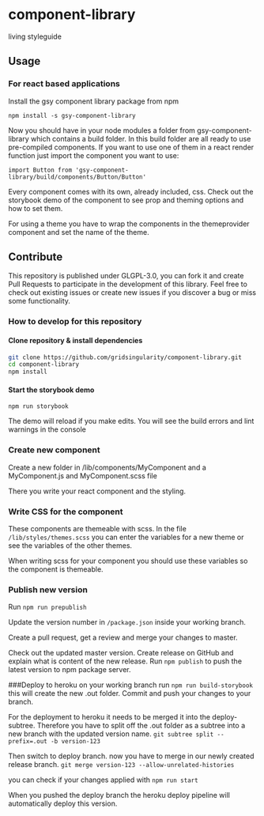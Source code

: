 # component-library

living styleguide

## Usage
### For react based applications

Install the gsy component library package from npm

`npm install -s gsy-component-library`

Now you should have in your node modules a folder from gsy-component-library which contains a build folder. In this build folder are all ready to use pre-compiled components.
If you want to use one of them in a react render function just import the component you want to use:

`import Button from 'gsy-component-library/build/components/Button/Button'`

Every component comes with its own, already included, css. Check out the storybook demo of the component to see prop and theming options and how to set them.

For using a theme you have to wrap the components in the themeprovider component and set the name of the theme.

## Contribute

This repository is published under GLGPL-3.0, you can fork it and create Pull Requests to participate in the development of this library. Feel free to check out existing issues or create new issues if you discover a bug or miss some functionality.


### How to develop for this repository

#### Clone repository & install dependencies

```bash
git clone https://github.com/gridsingularity/component-library.git
cd component-library
npm install
```

#### Start the storybook demo

`npm run storybook`

The demo will reload if you make edits.
You will see the build errors and lint warnings in the console

### Create new component

Create a new folder in /lib/components/MyComponent and a MyComponent.js and MyComponent.scss file

There you write your react component and the styling.

### Write CSS for the component

These components are themeable with scss. In the file `/lib/styles/themes.scss` you can enter the variables for a new theme or see the variables of the other themes.

When writing scss for your component you should use these variables so the component is themeable.

### Publish new version

Run `npm run prepublish`

Update the version number in `/package.json` inside your working branch.

Create a pull request, get a review and merge your changes to master.

Check out the updated master version.
Create release on GitHub and explain what is content of the new release.
Run `npm publish` to push the latest version to npm package server.

###Deploy to heroku
on your working branch run
`npm run build-storybook`
this will create the new .out folder. Commit and push your changes to your branch.

For the deployment to heroku it needs to be merged it into the deploy-subtree. Therefore you have to split off the .out folder as a subtree into a new branch with the updated version name.
`git subtree split --prefix=.out -b version-123`

Then switch to deploy branch.
now you have to merge in our newly created release branch.
`git merge version-123 --allow-unrelated-histories`

you can check if your changes applied with
`npm run start`


When you pushed the deploy branch the heroku deploy pipeline will automatically deploy this version.
